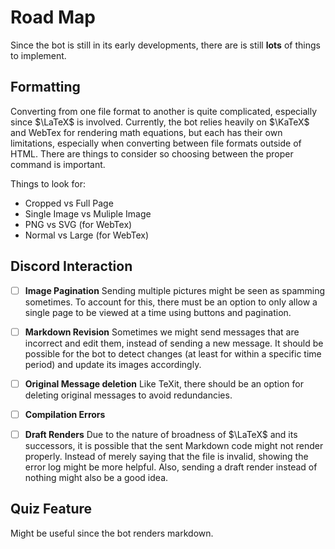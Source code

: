 # Road Map

Since the bot is still in its early developments, there are is still **lots** of things to implement.

## Formatting

Converting from one file format to another is quite complicated, especially since $\LaTeX$ is involved. Currently, the bot relies heavily on $\KaTeX$ and WebTex for rendering math equations, but each has their own limitations, especially when converting between file formats outside of HTML. There are things to consider so choosing between the proper command is important.

Things to look for:

- Cropped vs Full Page
- Single Image vs Muliple Image
- PNG vs SVG (for WebTex)
- Normal vs Large (for WebTex)

## Discord Interaction

- [ ] **Image Pagination**
    Sending multiple pictures might be seen as spamming sometimes. To account for this, there must be an option to only allow a single page to be viewed at a time using buttons and pagination.

- [ ] **Markdown Revision**
    Sometimes we might send messages that are incorrect and edit them, instead of sending a new message. It should be possible for the bot to detect changes (at least for within a specific time period) and update its images accordingly.

- [ ] **Original Message deletion**
    Like TeXit, there should be an option for deleting original messages to avoid redundancies.

- [ ] **Compilation Errors**
- [ ] **Draft Renders**
    Due to the nature of broadness of $\LaTeX$ and its successors, it is possible that the sent Markdown code might not render properly. Instead of merely saying that the file is invalid, showing the error log might be more helpful. Also, sending a draft render instead of nothing might also be a good idea.

## Quiz Feature

Might be useful since the bot renders markdown.